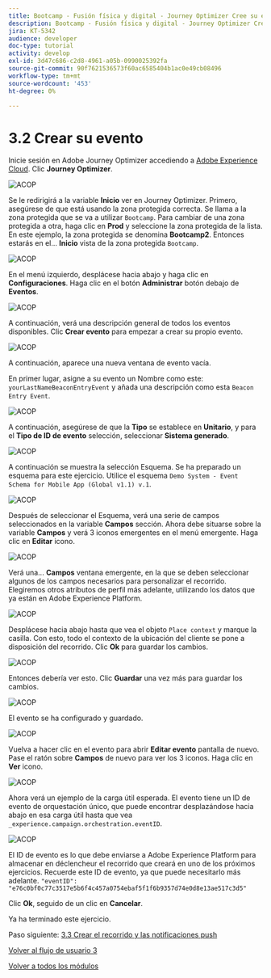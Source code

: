 ```yaml
---
title: Bootcamp - Fusión física y digital - Journey Optimizer Cree su evento
description: Bootcamp - Fusión física y digital - Journey Optimizer Cree su evento
jira: KT-5342
audience: developer
doc-type: tutorial
activity: develop
exl-id: 3d47c686-c2d8-4961-a05b-0990025392fa
source-git-commit: 90f7621536573f60ac6585404b1ac0e49cb08496
workflow-type: tm+mt
source-wordcount: '453'
ht-degree: 0%

---
```


# 3.2 Crear su evento

Inicie sesión en Adobe Journey Optimizer accediendo a [Adobe Experience Cloud](https://experience.adobe.com). Clic **Journey Optimizer**.

![ACOP](./images/acophome.png)

Se le redirigirá a la variable **Inicio**  ver en Journey Optimizer. Primero, asegúrese de que está usando la zona protegida correcta. Se llama a la zona protegida que se va a utilizar `Bootcamp`. Para cambiar de una zona protegida a otra, haga clic en **Prod** y seleccione la zona protegida de la lista. En este ejemplo, la zona protegida se denomina **Bootcamp2**. Entonces estarás en el... **Inicio** vista de la zona protegida `Bootcamp`.

![ACOP](./images/acoptriglp.png)

En el menú izquierdo, desplácese hacia abajo y haga clic en **Configuraciones**. Haga clic en el botón **Administrar** botón debajo de **Eventos**.

![ACOP](./images/acopmenu.png)

A continuación, verá una descripción general de todos los eventos disponibles. Clic **Crear evento** para empezar a crear su propio evento.

![ACOP](./images/emptyevent.png)

A continuación, aparece una nueva ventana de evento vacía.

En primer lugar, asigne a su evento un Nombre como este: `yourLastNameBeaconEntryEvent` y añada una descripción como esta `Beacon Entry Event`.

![ACOP](./images/eventdescription.png)

A continuación, asegúrese de que la **Tipo** se establece en **Unitario**, y para el **Tipo de ID de evento** selección, seleccionar **Sistema generado**.

![ACOP](./images/eventidtype.png)

A continuación se muestra la selección Esquema. Se ha preparado un esquema para este ejercicio. Utilice el esquema `Demo System - Event Schema for Mobile App (Global v1.1) v.1`.

![ACOP](./images/eventschema.png)

Después de seleccionar el Esquema, verá una serie de campos seleccionados en la variable **Campos** sección. Ahora debe situarse sobre la variable **Campos** y verá 3 iconos emergentes en el menú emergente. Haga clic en **Editar** icono.

![ACOP](./images/eventpayload.png)

Verá una... **Campos** ventana emergente, en la que se deben seleccionar algunos de los campos necesarios para personalizar el recorrido.  Elegiremos otros atributos de perfil más adelante, utilizando los datos que ya están en Adobe Experience Platform.

![ACOP](./images/eventfields.png)

Desplácese hacia abajo hasta que vea el objeto `Place context` y marque la casilla. Con esto, todo el contexto de la ubicación del cliente se pone a disposición del recorrido. Clic **Ok** para guardar los cambios.

![ACOP](./images/eventpayloadbr.png)

Entonces debería ver esto. Clic **Guardar** una vez más para guardar los cambios.

![ACOP](./images/eventsave.png)

El evento se ha configurado y guardado.

![ACOP](./images/eventdone.png)

Vuelva a hacer clic en el evento para abrir **Editar evento** pantalla de nuevo. Pase el ratón sobre **Campos** de nuevo para ver los 3 iconos. Haga clic en **Ver** icono.

![ACOP](./images/viewevent.png)

Ahora verá un ejemplo de la carga útil esperada.
El evento tiene un ID de evento de orquestación único, que puede encontrar desplazándose hacia abajo en esa carga útil hasta que vea `_experience.campaign.orchestration.eventID`.

![ACOP](./images/payloadeventID.png)

El ID de evento es lo que debe enviarse a Adobe Experience Platform para almacenar en déclencheur el recorrido que creará en uno de los próximos ejercicios. Recuerde este ID de evento, ya que puede necesitarlo más adelante.
`"eventID": "e76c0bf0c77c3517e5b6f4c457a0754ebaf5f1f6b9357d74e0d8e13ae517c3d5"`

Clic **Ok**, seguido de un clic en **Cancelar**.

Ya ha terminado este ejercicio.

Paso siguiente: [3.3 Crear el recorrido y las notificaciones push](./ex3.md)

[Volver al flujo de usuario 3](./uc3.md)

[Volver a todos los módulos](../../overview.md)
